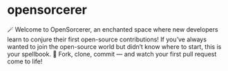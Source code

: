 # opensorcerer
🪄 Welcome to OpenSorcerer, an enchanted space where new developers learn to conjure their first open-source contributions! If you’ve always wanted to join the open-source world but didn’t know where to start, this is your spellbook.  🔮 Fork, clone, commit — and watch your first pull request come to life!

